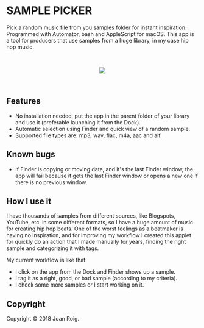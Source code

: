 # SAMPLE PICKER

Pick a random music file from you samples folder for instant inspiration. Programmed with Automator, bash and AppleScript for macOS.
This app is a tool for producers that use samples from a huge library, in my case hip hop music.

<br>
<p align="center">
<img src="https://media.giphy.com/media/mxRYmOnK5L41sb1EbY/giphy.gif" />
</p>
<br>

## Features

- No installation needed, put the app in the parent folder of your library and use it (preferable launching it from the Dock).
- Automatic selection using Finder and quick view of a random sample.
- Supported file types are: mp3, wav, flac, m4a, aac and aif.

## Known bugs

- If Finder is copying or moving data, and it's the last Finder window, the app will fail because it gets the last Finder window or opens a new one if there is no previous window.

## How I use it

I have thousands of samples from different sources, like Blogspots, YouTube, etc. in some different formats, so I have a huge amount of music for creating hip hop beats. 
One of the worst feelings as a beatmaker is having no inspiration, and for improving my workflow I created this applet for quickly do an action that I made manually for years, finding the right sample and categorizing it with tags.

My current workflow is like that:

- I click on the app from the Dock and Finder shows up a sample.
- I tag it as a right, good, or bad sample (according to my criteria).
- I check some more samples or I start working on it.

## Copyright

Copyright © 2018 Joan Roig.
